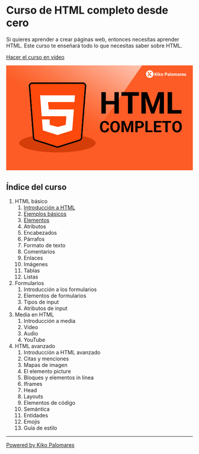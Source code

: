 # Curso de HTML completo desde cero

Si quieres aprender a crear páginas web, entonces necesitas aprender HTML. Este curso te enseñará todo lo que necesitas saber sobre HTML.

[Hacer el curso en vídeo](https://kikopalomares.com/cursos/html)

<a href="https://kikopalomares.com/cursos/html" target="_blank">
    <img src="./img/curso_html_thumbnail.jpg" alt="Imagen del curso de HTML de Kiko Palomares">
</a>


## Índice del curso
1. HTML básico
    1. [Introducción a HTML](./modulos/01_HTML_básico/1.1_Introduccion_a_HTML.md)
    2. [Ejemplos básicos](./modulos/01_HTML_básico/1.2_Ejemplos_basicos.md)
    3. [Elementos](./modulos/01_HTML_básico/1.3_Elementos.md)
    4. Atributos
    5. Encabezados
    6. Párrafos
    7. Formato de texto
    8. Comentarios
    9. Enlaces
    10. Imágenes
    11. Tablas
    12. Listas
2. Formularios
   1. Introducción a los formularios
   2. Elementos de formularios
   3. Tipos de input
   4. Atributos de input
3. Media en HTML
   1. Introducción a media
   2. Vídeo
   3. Audio
   4. YouTube
4. HTML avanzado
   1. Introducción a HTML avanzado
   2. Citas y menciones
   3. Mapas de imagen
   4. El elemento picture
   5. Bloques y elementos in línea
   6. Iframes
   7. Head
   8. Layouts
   9. Elementos de código
   10. Semántica
   11. Entidades
   12. Emojis
   13. Guía de estilo


------------
[Powered by Kiko Palomares](https://kikopalomares.com/)